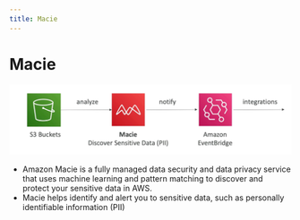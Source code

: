 ```yaml
---
title: Macie
---
```

# Macie
![Macie](./Macie.png)
- Amazon Macie is a fully managed data security and data privacy service that uses machine learning and pattern matching to discover and protect your sensitive data in AWS.
- Macie helps identify and alert you to sensitive data, such as personally identifiable information (PII)